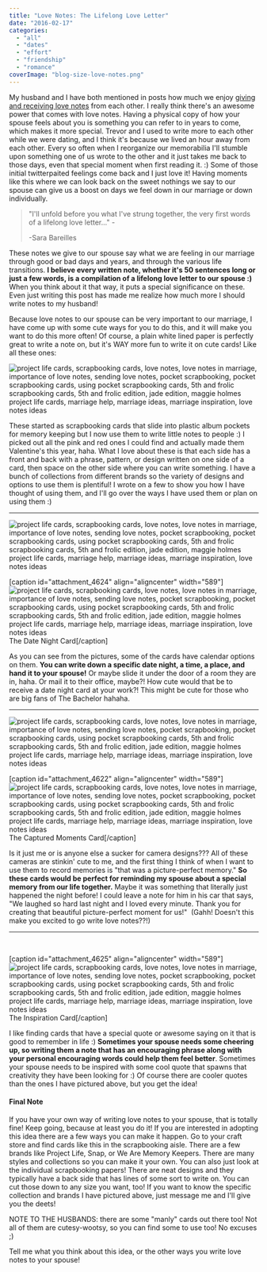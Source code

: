 ```yaml
---
title: "Love Notes: The Lifelong Love Letter"
date: "2016-02-17"
categories: 
  - "all"
  - "dates"
  - "effort"
  - "friendship"
  - "romance"
coverImage: "blog-size-love-notes.png"
---
```


My husband and I have both mentioned in posts how much we enjoy [giving and receiving love notes](http://freshlymarried.com/i-love-love-notes/) from each other. I really think there's an awesome power that comes with love notes. Having a physical copy of how your spouse feels about you is something you can refer to in years to come, which makes it more special. Trevor and I used to write more to each other while we were dating, and I think it's because we lived an hour away from each other. Every so often when I reorganize our memorabilia I'll stumble upon something one of us wrote to the other and it just takes me back to those days, even that special moment when first reading it. :) Some of those initial twitterpaited feelings come back and I just love it! Having moments like this where we can look back on the sweet nothings we say to our spouse can give us a boost on days we feel down in our marriage or down individually.

> "I'll unfold before you what I've strung together, the very first words of a lifelong love letter..." -
> 
> \-Sara Bareilles

These notes we give to our spouse say what we are feeling in our marriage through good or bad days and years, and through the various life transitions. **I believe every written note, whether it's 50 sentences long or just a few words, is a compilation of a lifelong love letter to our spouse :)** When you think about it that way, it puts a special significance on these. Even just writing this post has made me realize how much more I should write notes to my husband!

Because love notes to our spouse can be very important to our marriage, I have come up with some cute ways for you to do this, and it will make you want to do this more often! Of course, a plain white lined paper is perfectly great to write a note on, but it's WAY more fun to write it on cute cards! Like all these ones:

![project life cards, scrapbooking cards, love notes, love notes in marriage, importance of love notes, sending love notes, pocket scrapbooking, pocket scrapbooking cards, using pocket scrapbooking cards, 5th and frolic scrapbooking cards, 5th and frolic edition, jade edition, maggie holmes project life cards, marriage help, marriage ideas, marriage inspiration, love notes ideas](/images/IMG_0165.jpg)

These started as scrapbooking cards that slide into plastic album pockets for memory keeping but I now use them to write little notes to people :) I picked out all the pink and red ones I could find and actually made them Valentine's this year, haha. What I love about these is that each side has a front and back with a phrase, pattern, or design written on one side of a card, then space on the other side where you can write something. I have a bunch of collections from different brands so the variety of designs and options to use them is plentiful! I wrote on a few to show you how I have thought of using them, and I'll go over the ways I have used them or plan on using them :)

* * *

![project life cards, scrapbooking cards, love notes, love notes in marriage, importance of love notes, sending love notes, pocket scrapbooking, pocket scrapbooking cards, using pocket scrapbooking cards, 5th and frolic scrapbooking cards, 5th and frolic edition, jade edition, maggie holmes project life cards, marriage help, marriage ideas, marriage inspiration, love notes ideas](/images/IMG_0167.jpg)

\[caption id="attachment\_4624" align="aligncenter" width="589"\]![project life cards, scrapbooking cards, love notes, love notes in marriage, importance of love notes, sending love notes, pocket scrapbooking, pocket scrapbooking cards, using pocket scrapbooking cards, 5th and frolic scrapbooking cards, 5th and frolic edition, jade edition, maggie holmes project life cards, marriage help, marriage ideas, marriage inspiration, love notes ideas](/images/IMG_0173.jpg) The Date Night Card\[/caption\]

As you can see from the pictures, some of the cards have calendar options on them. **You can write down a specific date night, a time, a place, and hand it to your spouse!** Or maybe slide it under the door of a room they are in, haha. Or mail it to their office, maybe?! How cute would that be to receive a date night card at your work?! This might be cute for those who are big fans of The Bachelor hahaha.

* * *

![project life cards, scrapbooking cards, love notes, love notes in marriage, importance of love notes, sending love notes, pocket scrapbooking, pocket scrapbooking cards, using pocket scrapbooking cards, 5th and frolic scrapbooking cards, 5th and frolic edition, jade edition, maggie holmes project life cards, marriage help, marriage ideas, marriage inspiration, love notes ideas](/images/IMG_0175.jpg)

\[caption id="attachment\_4622" align="aligncenter" width="589"\]![project life cards, scrapbooking cards, love notes, love notes in marriage, importance of love notes, sending love notes, pocket scrapbooking, pocket scrapbooking cards, using pocket scrapbooking cards, 5th and frolic scrapbooking cards, 5th and frolic edition, jade edition, maggie holmes project life cards, marriage help, marriage ideas, marriage inspiration, love notes ideas](/images/IMG_0176.jpg) The Captured Moments Card\[/caption\]

Is it just me or is anyone else a sucker for camera designs??? All of these cameras are stinkin' cute to me, and the first thing I think of when I want to use them to record memories is "that was a picture-perfect memory." **So these cards would be perfect for reminding my spouse about a special memory from our life together.** Maybe it was something that literally just happened the night before! I could leave a note for him in his car that says, "We laughed so hard last night and I loved every minute. Thank you for creating that beautiful picture-perfect moment for us!"  (Gahh! Doesn't this make you excited to go write love notes??!)

* * *

 

\[caption id="attachment\_4625" align="aligncenter" width="589"\]![project life cards, scrapbooking cards, love notes, love notes in marriage, importance of love notes, sending love notes, pocket scrapbooking, pocket scrapbooking cards, using pocket scrapbooking cards, 5th and frolic scrapbooking cards, 5th and frolic edition, jade edition, maggie holmes project life cards, marriage help, marriage ideas, marriage inspiration, love notes ideas](/images/IMG_0172.jpg) The Inspiration Card\[/caption\]

I like finding cards that have a special quote or awesome saying on it that is good to remember in life :) **Sometimes your spouse needs some cheering up, so writing them a note that has an encouraging phrase along with your personal encouraging words could help them feel better**. Sometimes your spouse needs to be inspired with some cool quote that spawns that creativity they have been looking for :) Of course there are cooler quotes than the ones I have pictured above, but you get the idea!

#### Final Note

If you have your own way of writing love notes to your spouse, that is totally fine! Keep going, because at least you do it! If you are interested in adopting this idea there are a few ways you can make it happen. Go to your craft store and find cards like this in the scrapbooking aisle. There are a few brands like Project Life, Snap, or We Are Memory Keepers. There are many styles and collections so you can make it your own. You can also just look at the individual scrapbooking papers! There are neat designs and they typically have a back side that has lines of some sort to write on. You can cut those down to any size you want, too! If you want to know the specific collection and brands I have pictured above, just message me and I'll give you the deets!

NOTE TO THE HUSBANDS: there are some "manly" cards out there too! Not all of them are cutesy-wootsy, so you can find some to use too! No excuses ;)

Tell me what you think about this idea, or the other ways you write love notes to your spouse!
